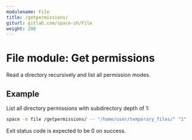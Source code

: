 ```yaml
---
modulename: File
title: /getpermissions/
giturl: gitlab.com/space-sh/File
weight: 200
---
```

# File module: Get permissions

Read a directory recursively and list all permission modes.  


## Example

List all directory permissions with subdirectory depth of 1:
```sh
space -m file /getpermissions/ -- "/home/user/temporary_files/" "1"
```

Exit status code is expected to be 0 on success.
